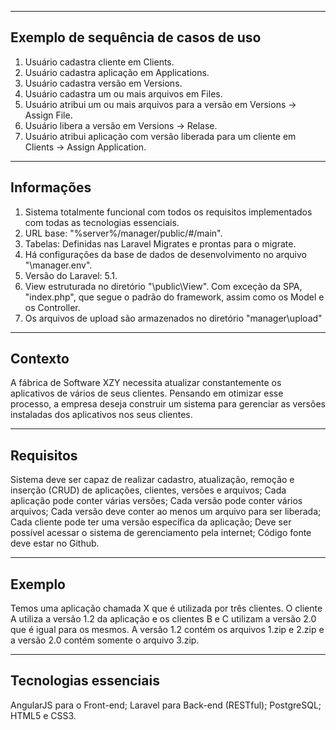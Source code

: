 ----------------------------------
Exemplo de sequência de casos de uso
----------------------------------
1. Usuário cadastra cliente em Clients.
2. Usuário cadastra aplicação em Applications.
3. Usuário cadastra versão em Versions.
4. Usuário cadastra um ou mais arquivos em Files.
5. Usuário atribui um ou mais arquivos para a versão em Versions -> Assign File.
6. Usuário libera a versão em Versions -> Relase.
7. Usuário atribui aplicação com versão liberada para um cliente em Clients -> Assign Application.

----------------------------------
Informações
----------------------------------
1. Sistema totalmente funcional com todos os requisitos implementados com todas as tecnologias essenciais.
2. URL base: "%server%/manager/public/#/main".
3. Tabelas: Definidas nas Laravel Migrates e prontas para o migrate.
4. Há configurações da base de dados de desenvolvimento no arquivo "\manager\.env".
5. Versão do Laravel: 5.1.
6. View estruturada no diretório "\public\View". Com exceção da SPA, "index.php", que segue o padrão do framework, assim como os Model e os Controller.
7. Os arquivos de upload são armazenados no diretório "manager\upload"

----------------------------------
Contexto
----------------------------------
A fábrica de Software XZY necessita atualizar constantemente os aplicativos de vários de
seus clientes. Pensando em otimizar esse processo, a empresa deseja construir um sistema
para gerenciar as versões instaladas dos aplicativos nos seus clientes.

----------------------------------
Requisitos
----------------------------------
Sistema deve ser capaz de realizar cadastro, atualização, remoção e inserção
(CRUD) de aplicações, clientes, versões e arquivos;
Cada aplicação pode conter várias versões;
Cada versão pode conter vários arquivos;
Cada versão deve conter ao menos um arquivo para ser liberada;
Cada cliente pode ter uma versão específica da aplicação;
Deve ser possível acessar o sistema de gerenciamento pela internet;
Código fonte deve estar no Github.

----------------------------------
Exemplo
----------------------------------
Temos uma aplicação chamada X que é utilizada por três clientes. O cliente A utiliza a
versão 1.2 da aplicação e os clientes B e C utilizam a versão 2.0 que é igual para os
mesmos. A versão 1.2 contém os arquivos 1.zip e 2.zip e a versão 2.0 contém somente o
arquivo 3.zip.

----------------------------------
Tecnologias essenciais
----------------------------------
AngularJS para o Front-end;
Laravel para Back-end (RESTful);
PostgreSQL;
HTML5 e CSS3.
